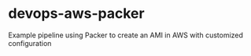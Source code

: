 # devops-aws-packer
Example pipeline using Packer to create an AMI in AWS with customized configuration

